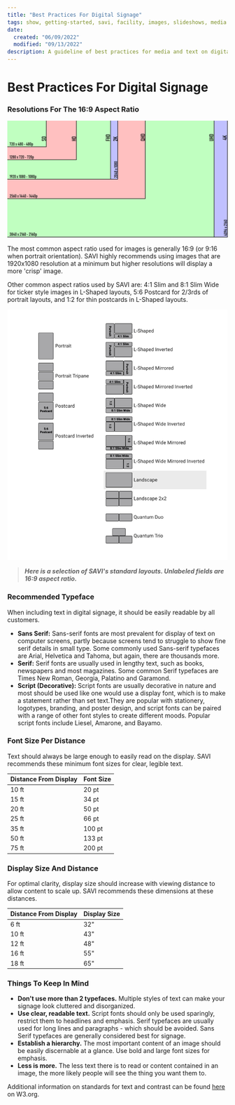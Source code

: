 ```yaml
---
title: "Best Practices For Digital Signage"
tags: show, getting-started, savi, facility, images, slideshows, media
date:
  created: "06/09/2022"
  modified: "09/13/2022"
description: A guideline of best practices for media and text on digital signage displays.
---
```


<!--
Sources:
https://www.ucview.com/blog/comments/picking-font-size-for-digital-signage-layouts
https://screencloud.com/blog/rules-designing-digital-signage
-->


# Best Practices For Digital Signage

### Resolutions For The 16:9 Aspect Ratio
<a href="../../../Assets/Knowledge-Base/User-Interface/Show/ratios.png">
  <img src="../../../Assets/Knowledge-Base/User-Interface/Show/ratios.png" alt="16:9 ratios and resolutions" width="700" height="">
</a>

The most common aspect ratio used for images is generally 16:9 (or 9:16 when portrait orientation). SAVI highly recommends using images that are 1920x1080 resolution at a minimum but higher resolutions will display a more 'crisp' image.

Other common aspect ratios used by SAVI are: 4:1 Slim and 8:1 Slim Wide for ticker style images in L-Shaped layouts, 5:6 Postcard for 2/3rds of portrait layouts, and 1:2 for thin postcards in L-Shaped layouts.

<a href="../../../Assets/Knowledge-Base/User-Interface/Show/standard-layouts.png">
  <img src="../../../Assets/Knowledge-Base/User-Interface/Show/standard-layouts.png" alt="SAVI Show. Standard layouts" width="700" height="">
</a>

>***Here is a selection of SAVI's standard layouts. Unlabeled fields are 16:9 aspect ratio.***

### Recommended Typeface
When including text in digital signage, it should be easily readable by all customers.

* **Sans Serif:** Sans-serif fonts are most prevalent for display of text on computer screens, partly because screens tend to struggle to show fine serif details in small type. Some commonly used Sans-serif typefaces are Arial, Helvetica and Tahoma, but again, there are thousands more.
* **Serif:** Serif fonts are usually used in lengthy text, such as books, newspapers and most magazines. Some common Serif typefaces are Times New Roman, Georgia, Palatino and Garamond.
* **Script (Decorative):** Script fonts are usually decorative in nature and most should be used like one would use a display font, which is to make a statement rather than set text.They are popular with stationery, logotypes, branding, and poster design, and script fonts can be paired with a range of other font styles to create different moods. Popular script fonts include Liesel, Amarone, and Bayamo.


### Font Size Per Distance
Text should always be large enough to easily read on the display. SAVI recommends these minimum font sizes for clear, legible text.

| Distance From Display |  Font Size |
|--------|----------|
| 10 ft  |   20 pt  |
| 15 ft  |   34 pt  |
| 20 ft  |   50 pt  |
| 25 ft  |   66 pt  |
| 35 ft  |  100 pt  |
| 50 ft  |  133 pt  |
| 75 ft  |  200 pt  |

### Display Size And Distance
For optimal clarity, display size should increase with viewing distance to allow content to scale up. SAVI recommends these dimensions at these distances.

| Distance From Display |  Display Size |
|--------|-------|
|  6 ft  |  32"  |
| 10 ft  |  43"  |
| 12 ft  |  48"  |
| 16 ft  |  55"  |
| 18 ft  |  65"  |

### Things To Keep In Mind

* **Don't use more than 2 typefaces.** Multiple styles of text can make your signage look cluttered and disorganized.
* **Use clear, readable text.** Script fonts should only be used sparingly, restrict them to headlines and emphasis. Serif typefaces are usually used for long lines and paragraphs - which should be avoided. Sans Serif typefaces are generally considered best for signage.
* **Establish a hierarchy.** The most important content of an image should be easily discernable at a glance. Use bold and large font sizes for emphasis.
* **Less is more.** The less text there is to read or content contained in an image, the more likely people will see the thing you want them to.

Additional information on standards for text and contrast can be found [here](https://www.w3.org/WAI/WCAG21/Understanding/contrast-minimum.html) on W3.org.
